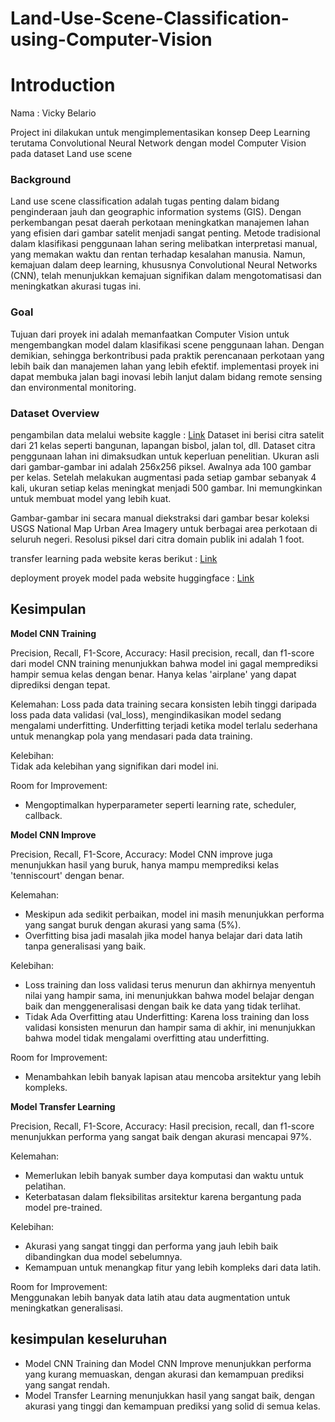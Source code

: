 # Land-Use-Scene-Classification-using-Computer-Vision

# Introduction
Nama  : Vicky Belario
  
Project ini dilakukan untuk mengimplementasikan konsep Deep Learning terutama Convolutional Neural Network dengan model Computer Vision pada dataset Land use scene

### **Background**

Land use scene classification adalah tugas penting dalam bidang penginderaan jauh dan geographic information systems (GIS). Dengan perkembangan pesat daerah perkotaan meningkatkan manajemen lahan yang efisien dari gambar satelit menjadi sangat penting. Metode tradisional dalam klasifikasi penggunaan lahan sering melibatkan interpretasi manual, yang memakan waktu dan rentan terhadap kesalahan manusia. Namun, kemajuan dalam deep learning, khususnya Convolutional Neural Networks (CNN), telah menunjukkan kemajuan signifikan dalam mengotomatisasi dan meningkatkan akurasi tugas ini.

### **Goal**

Tujuan dari proyek ini adalah memanfaatkan Computer Vision untuk mengembangkan model dalam klasifikasi scene penggunaan lahan. Dengan demikian, sehingga berkontribusi pada praktik perencanaan perkotaan yang lebih baik dan manajemen lahan yang lebih efektif. implementasi proyek ini dapat membuka jalan bagi inovasi lebih lanjut dalam bidang remote sensing dan environmental monitoring.

### **Dataset Overview**
pengambilan data melalui website kaggle : [Link](https://www.kaggle.com/datasets/apollo2506/landuse-scene-classification/data)
Dataset ini berisi citra satelit dari 21 kelas seperti bangunan, lapangan bisbol, jalan tol, dll. Dataset citra penggunaan lahan ini dimaksudkan untuk keperluan penelitian. Ukuran asli dari gambar-gambar ini adalah 256x256 piksel. Awalnya ada 100 gambar per kelas. Setelah melakukan augmentasi pada setiap gambar sebanyak 4 kali, ukuran setiap kelas meningkat menjadi 500 gambar. Ini memungkinkan untuk membuat model yang lebih kuat.

Gambar-gambar ini secara manual diekstraksi dari gambar besar koleksi USGS National Map Urban Area Imagery untuk berbagai area perkotaan di seluruh negeri. Resolusi piksel dari citra domain publik ini adalah 1 foot.

transfer learning pada website keras berikut : [Link](https://keras.io/api/applications/densenet/#densenet201-function)

deployment proyek model pada website huggingface : [Link](https://huggingface.co/spaces/vickybelario/Graded_Challenge_7)

## Kesimpulan

**Model CNN Training**<br>

Precision, Recall, F1-Score, Accuracy:
Hasil precision, recall, dan f1-score dari model CNN training menunjukkan bahwa model ini gagal memprediksi hampir semua kelas dengan benar. Hanya kelas 'airplane' yang dapat diprediksi dengan tepat.

Kelemahan:
Loss pada data training secara konsisten lebih tinggi daripada loss pada data validasi (val_loss), mengindikasikan model sedang mengalami underfitting. Underfitting terjadi ketika model terlalu sederhana untuk menangkap pola yang mendasari pada data training.

Kelebihan:<br>
Tidak ada kelebihan yang signifikan dari model ini.

Room for Improvement:
- Mengoptimalkan hyperparameter seperti learning rate, scheduler, callback.

**Model CNN Improve**<br>

Precision, Recall, F1-Score, Accuracy:
Model CNN improve juga menunjukkan hasil yang buruk, hanya mampu memprediksi kelas 'tenniscourt' dengan benar.

Kelemahan:
- Meskipun ada sedikit perbaikan, model ini masih menunjukkan performa yang sangat buruk dengan akurasi yang sama (5%).
- Overfitting bisa jadi masalah jika model hanya belajar dari data latih tanpa generalisasi yang baik.

Kelebihan:<br>
- Loss training dan loss validasi terus menurun dan akhirnya menyentuh nilai yang hampir sama, ini menunjukkan bahwa model belajar dengan baik dan menggeneralisasi dengan baik ke data yang tidak terlihat.
- Tidak Ada Overfitting atau Underfitting: Karena loss training dan loss validasi konsisten menurun dan hampir sama di akhir, ini menunjukkan bahwa model tidak mengalami overfitting atau underfitting.

Room for Improvement:
- Menambahkan lebih banyak lapisan atau mencoba arsitektur yang lebih kompleks.

**Model Transfer Learning**<br>

Precision, Recall, F1-Score, Accuracy:
Hasil precision, recall, dan f1-score menunjukkan performa yang sangat baik dengan akurasi mencapai 97%.

Kelemahan:
- Memerlukan lebih banyak sumber daya komputasi dan waktu untuk pelatihan.
- Keterbatasan dalam fleksibilitas arsitektur karena bergantung pada model pre-trained.

Kelebihan:
- Akurasi yang sangat tinggi dan performa yang jauh lebih baik dibandingkan dua model sebelumnya.
- Kemampuan untuk menangkap fitur yang lebih kompleks dari data latih.

Room for Improvement:<br>
Menggunakan lebih banyak data latih atau data augmentation untuk meningkatkan generalisasi.

## kesimpulan keseluruhan
- Model CNN Training dan Model CNN Improve menunjukkan performa yang kurang memuaskan, dengan akurasi dan kemampuan prediksi yang sangat rendah.
- Model Transfer Learning menunjukkan hasil yang sangat baik, dengan akurasi yang tinggi dan kemampuan prediksi yang solid di semua kelas.
